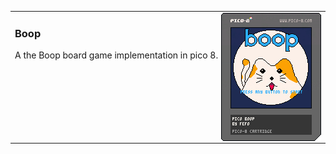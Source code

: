 <table>
  <tr>
    <td valign="top" width="999">
      <a href="https://fbarreta.github.io/boop/boop.html">
        <img src="https://raw.githubusercontent.com/fbarreta/boop/main/boop.p8.png" align="right">
      </a>
      <h3>Boop</h3>
      <p>A the Boop board game implementation in pico 8.</p>
    </td>
  </tr>
</table>
